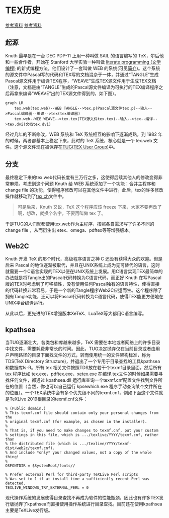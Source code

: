 # TEX历史

[参考资料](https://blog.jjgod.org/2006/08/17/constructing-tex-system/)
[参考资料](http://lyanry.is-programmer.com/posts/332)

## 起源

Knuth 最早是在一台 DEC PDP-11 上用一种叫做 SAIL 的语言编写的 TeX，尔后他和一些合作者，开始在 Stanford 大学实验一种叫做 [literate programming (文学编程)](文学编程.md) 的新式编程方法，他们设计了一套叫做 WEB 的系统(可见[简介](文学编程.md))。这个系统的源文件中Pascal写的代码和TEX写的文档混杂于一体，并通过“TANGLE”生成Pascal源文件用于编译TEX程序，“WEAVE”生成TEX源文件用于生成TEX文档（注意，文档是由“TANGLE”生成的Pascal源文件编译为可执行的TEX编译程序之后再拿来编译“WEAVE”出的TEX源文件得到的，如下图）。

```mermaid
graph LR
    tex.web(tex.web)--WEB TANGLE-->tex.p(Pascal源文件tex.p)--输入-->Pascal编译器--编译-->tex(tex编译器)
    tex.web--WEB WEAVE-->tex.tex(TEX源文件tex.tex)--输入-->tex--编译-->tex.dvi(文档tex.dvi)
```

经过几年的不断修改，WEB 系统和 TeX 系统相互的影响下逐渐成熟，到 1982 年的时候，两者都基本上稳定下来，此时的 TeX 系统，核心就是一个 tex.web 文件。这个源文件现在被保存在[TUG(TEX User Group)](http://www.tug.org/svn/texlive/trunk/Build/source/texk/web2c/tex.web?view=co)中。

## 分支

最终稳定下来的tex.web代码长度有三万行之多，这使得后续其他人的修改变得非常麻烦。考虑到这个问题 Knuth 给 WEB 系统添加了一个功能：合并主程序和 change file 的功能，使得程序修改可以在其他文件中进行。此后，tex的许多修改操作就移动到了[tex.ch](http://www.tug.org/svn/texlive/trunk/Build/source/texk/web2c/tex.ch?view=co)文件中。

>可是后来，Knuth 又说，TeX 这个程序应该 freeze 下来，大家不要再改了啊，想改，就换个名字，不要再叫做 tex 了。

于是TUG的人们就都使用tex.web作为主程序，按照各自需求写了许多不同的 change file ，从而衍生出 etex、omega、pdftex等等增强版本。

## Web2C

Knuth 开发 TeX 的那个时代，高级程序语言之神 C 还没有获得大众的欢迎。但是后来 Pascal 的地位逐渐被取代，并且在UNIX系统上成为无可替代的语言，这时就需要一个C语言实现的TEX以便在UNIX系统上发展。用C语言实现TEX最简单的办法就是将Tangle出的Pascal代码转换为C语言代码，而正好 Knuth 在写Pascal版的TEX时考虑到了可移植性，没有使用任何Pascal独有的语言特性，使得直接的代码转换非常容易，于是一个新的Tangle程序Web2C应运而生。这个程序除了拥有Tangle功能，还可以将Pascal代码转换为C语言代码，使得TEX能更方便地在UNIX平台编译运行。

从此以后，更先进的TEX增强版本XeTeX、LuaTeX等大都用C语言编写。

## kpathsea

当TUG逐渐壮大，各类包和库越来越多，TeX 需要在本地或者网络上的许多目录中找文件，需要耗费非常长的时间。因此，TUG决定抛弃仅在当前目录或者由用户声明路径的目录下面找文件的方式，转而使用统一的文件架构标准，称为 TDS(TeX Directory Structure)，并退出了一个专用于目录查找的工具kpathsea和数据库ls-R。所有 tex 相关文件按照TDS放在若干个texmf目录里面，然后所有 tex 程序比如 tex.exe，pdftex.exe，xetex.exe 在编译.tex文件的时候如果需要寻找任何文件，都通过 kpathsea.dll 运行库查询一个texmf.cnf配置文件找到文件所在的位置（当然，你也可以自己运行 kpsewhich.exe 程序手动查询某个文件所在的位置）。一个TEX系统中会有多个优先级不同的texmf.cnf，例如下面这个文件就是TeXLive 2019根目录的texmf.cnf文件：

```
% (Public domain.)
% This texmf.cnf file should contain only your personal changes from the
% original texmf.cnf (for example, as chosen in the installer).
%
% That is, if you need to make changes to texmf.cnf, put your custom
% settings in this file, which is .../texlive/YYYY/texmf.cnf, rather than
% the distributed file (which is .../texlive/YYYY/texmf-dist/web2c/texmf.cnf).
% And include *only* your changed values, not a copy of the whole thing!
%
OSFONTDIR = $SystemRoot/fonts//

% Prefer external Perl for third-party TeXLive Perl scripts
% Was set to 1 if at install time a sufficiently recent Perl was detected.
TEXLIVE_WINDOWS_TRY_EXTERNAL_PERL = 0
```

现代操作系统的发展使得目录查找不再成为软件的性能瓶颈，因此也有许多TEX发行版抛弃了kpathsea而直接使用操作系统进行目录查找。目前还在使用kpathsea主要是TeXLive发行版。